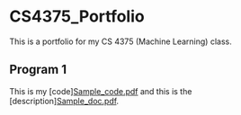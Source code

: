 # CS4375_Portfolio
This is a portfolio for my CS 4375 (Machine Learning) class.

## Program 1
This is my [code][Sample_code.pdf](https://github.com/aaryapatil01/CS4375_Portfolio/files/10512593/Sample_code.pdf) and this is the [description][Sample_doc.pdf](https://github.com/aaryapatil01/CS4375_Portfolio/files/10512595/Sample_doc.pdf).
